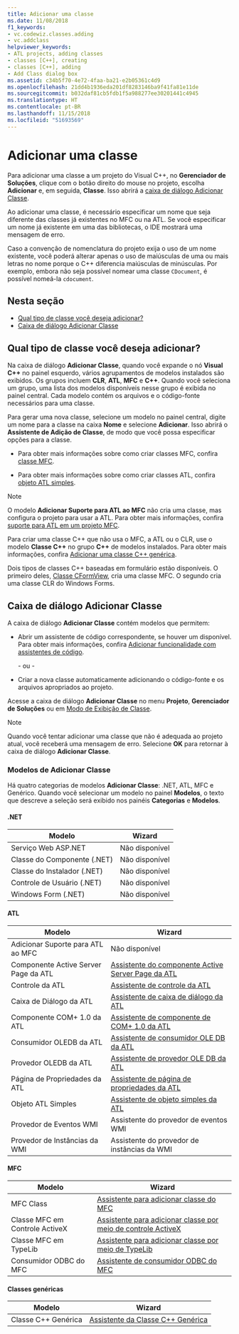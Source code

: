 ```yaml
---
title: Adicionar uma classe
ms.date: 11/08/2018
f1_keywords:
- vc.codewiz.classes.adding
- vc.addclass
helpviewer_keywords:
- ATL projects, adding classes
- classes [C++], creating
- classes [C++], adding
- Add Class dialog box
ms.assetid: c34b5f70-4e72-4faa-ba21-e2b05361c4d9
ms.openlocfilehash: 21dd4b1936eda201df8283146ba9f41fa81e11de
ms.sourcegitcommit: b032daf81cb5fdb1f5a988277ee30201441c4945
ms.translationtype: HT
ms.contentlocale: pt-BR
ms.lasthandoff: 11/15/2018
ms.locfileid: "51693569"
---
```

# <a name="add-a-class"></a>Adicionar uma classe

Para adicionar uma classe a um projeto do Visual C++, no **Gerenciador de Soluções**, clique com o botão direito do mouse no projeto, escolha **Adicionar** e, em seguida, **Classe**. Isso abrirá a [caixa de diálogo Adicionar Classe](#add-class-dialog-box).

Ao adicionar uma classe, é necessário especificar um nome que seja diferente das classes já existentes no MFC ou na ATL. Se você especificar um nome já existente em uma das bibliotecas, o IDE mostrará uma mensagem de erro.

Caso a convenção de nomenclatura do projeto exija o uso de um nome existente, você poderá alterar apenas o uso de maiúsculas de uma ou mais letras no nome porque o C++ diferencia maiúsculas de minúsculas. Por exemplo, embora não seja possível nomear uma classe `CDocument`, é possível nomeá-la `cdocument`.

## <a name="in-this-section"></a>Nesta seção

- [Qual tipo de classe você deseja adicionar?](#what-kind-of-class-do-you-want-to-add)
- [Caixa de diálogo Adicionar Classe](#add-class-dialog-box)

## <a name="what-kind-of-class-do-you-want-to-add"></a>Qual tipo de classe você deseja adicionar?

Na caixa de diálogo **Adicionar Classe**, quando você expande o nó **Visual C++** no painel esquerdo, vários agrupamentos de modelos instalados são exibidos. Os grupos incluem **CLR**, **ATL**, **MFC** e **C++**. Quando você seleciona um grupo, uma lista dos modelos disponíveis nesse grupo é exibida no painel central. Cada modelo contém os arquivos e o código-fonte necessários para uma classe.

Para gerar uma nova classe, selecione um modelo no painel central, digite um nome para a classe na caixa **Nome** e selecione **Adicionar**. Isso abrirá o **Assistente de Adição de Classe**, de modo que você possa especificar opções para a classe.

- Para obter mais informações sobre como criar classes MFC, confira [classe MFC](../mfc/reference/adding-an-mfc-class.md).

- Para obter mais informações sobre como criar classes ATL, confira [objeto ATL simples](../atl/reference/adding-an-atl-simple-object.md).

> [!NOTE]
> O modelo **Adicionar Suporte para ATL ao MFC** não cria uma classe, mas configura o projeto para usar a ATL. Para obter mais informações, confira [suporte para ATL em um projeto MFC](../mfc/reference/adding-atl-support-to-your-mfc-project.md).

Para criar uma classe C++ que não usa o MFC, a ATL ou o CLR, use o modelo **Classe C++** no grupo **C++** de modelos instalados. Para obter mais informações, confira [Adicionar uma classe C++ genérica](../ide/adding-a-generic-cpp-class.md).

Dois tipos de classes C++ baseadas em formulário estão disponíveis. O primeiro deles, [Classe CFormView](../mfc/reference/cformview-class.md), cria uma classe MFC. O segundo cria uma classe CLR do Windows Forms.

## <a name="add-class-dialog-box"></a>Caixa de diálogo Adicionar Classe

A caixa de diálogo **Adicionar Classe** contém modelos que permitem:

- Abrir um assistente de código correspondente, se houver um disponível. Para obter mais informações, confira [Adicionar funcionalidade com assistentes de código](../ide/adding-functionality-with-code-wizards-cpp.md).

   \- ou -

- Criar a nova classe automaticamente adicionando o código-fonte e os arquivos apropriados ao projeto.

Acesse a caixa de diálogo **Adicionar Classe** no menu **Projeto**, **Gerenciador de Soluções** ou em [Modo de Exibição de Classe](/visualstudio/ide/viewing-the-structure-of-code).

> [!NOTE]
> Quando você tentar adicionar uma classe que não é adequada ao projeto atual, você receberá uma mensagem de erro. Selecione **OK** para retornar à caixa de diálogo **Adicionar Classe**.

### <a name="add-class-templates"></a>Modelos de Adicionar Classe

Há quatro categorias de modelos **Adicionar Classe**: .NET, ATL, MFC e Genérico. Quando você selecionar um modelo no painel **Modelos**, o texto que descreve a seleção será exibido nos painéis **Categorias** e **Modelos**.

#### <a name="net"></a>.NET

|Modelo|Wizard|
|--------------|------------|
|Serviço Web ASP.NET|Não disponível|
|Classe do Componente (.NET)|Não disponível|
|Classe do Instalador (.NET)|Não disponível|
|Controle de Usuário (.NET)|Não disponível|
|Windows Form (.NET)|Não disponível|

#### <a name="atl"></a>ATL

|Modelo|Wizard|
|--------------|------------|
|Adicionar Suporte para ATL ao MFC|Não disponível|
|Componente Active Server Page da ATL|[Assistente do componente Active Server Page da ATL](../atl/reference/atl-active-server-page-component-wizard.md)|
|Controle da ATL|[Assistente de controle da ATL](../atl/reference/atl-control-wizard.md)|
|Caixa de Diálogo da ATL|[Assistente de caixa de diálogo da ATL](../atl/reference/atl-dialog-wizard.md)|
|Componente COM+ 1.0 da ATL|[Assistente de componente de COM+ 1.0 da ATL](../atl/reference/atl-com-plus-1-0-component-wizard.md)|
|Consumidor OLEDB da ATL|[Assistente de consumidor OLE DB da ATL](../atl/reference/atl-ole-db-consumer-wizard.md)|
|Provedor OLEDB da ATL|[Assistente de provedor OLE DB da ATL](../atl/reference/atl-ole-db-provider-wizard.md)|
|Página de Propriedades da ATL|[Assistente de página de propriedades da ATL](../atl/reference/atl-property-page-wizard.md)|
|Objeto ATL Simples|[Assistente de objeto simples da ATL](../atl/reference/atl-simple-object-wizard.md)|
|Provedor de Eventos WMI|Assistente do provedor de eventos WMI|
|Provedor de Instâncias da WMI|Assistente do provedor de instâncias da WMI|

#### <a name="mfc"></a>MFC

|Modelo|Wizard|
|--------------|------------|
|MFC Class|[Assistente para adicionar classe do MFC](../mfc/reference/mfc-add-class-wizard.md)|
|Classe MFC em Controle ActiveX|[Assistente para adicionar classe por meio de controle ActiveX](../ide/add-class-from-activex-control-wizard.md)|
|Classe MFC em TypeLib|[Assistente para adicionar classe por meio de TypeLib](../mfc/reference/add-class-from-typelib-wizard.md)|
|Consumidor ODBC do MFC|[Assistente de consumidor ODBC do MFC](../mfc/reference/mfc-odbc-consumer-wizard.md)|

#### <a name="generic-classes"></a>Classes genéricas

|Modelo|Wizard|
|--------------|------------|
|Classe C++ Genérica|[Assistente da Classe C++ Genérica](../ide/generic-cpp-class-wizard.md)|
